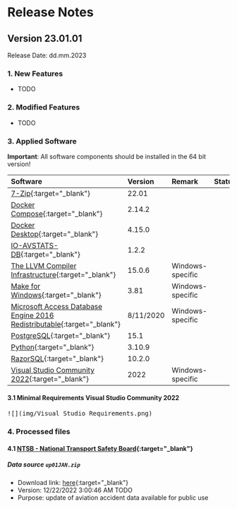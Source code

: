 # Release Notes

## Version 23.01.01

Release Date: dd.mm.2023

### 1. New Features

- TODO

### 2. Modified Features

- TODO

### 3. Applied Software

**Important**: All software components should be installed in the 64 bit version!

| Software                                                                                                                                                                  | Version   | Remark           | Status |
|:--------------------------------------------------------------------------------------------------------------------------------------------------------------------------|:----------|:-----------------|--------|
| [7-Zip](https://www.7-zip.org){:target="_blank"}                                                                                                                          | 22.01     |                  |        |
| [Docker Compose](https://docs.docker.com/compose/release-notes/){:target="_blank"}                                                                                        | 2.14.2    |                  |        |
| [Docker Desktop](https://www.docker.com/products/docker-desktop/){:target="_blank"}                                                                                       | 4.15.0    |                  |        |
| [IO-AVSTATS-DB](https://github.com/io-aero/io-avstats-db){:target="_blank"}                                                                                               | 1.2.2     |                  |        |
| [The LLVM Compiler Infrastructure](https://llvm.org){:target="_blank"}                                                                                                    | 15.0.6    | Windows-specific |        |
| [Make for Windows](http://gnuwin32.sourceforge.net/packages/make.htm){:target="_blank"}                                                                                   | 3.81      | Windows-specific |        |
| [Microsoft Access Database Engine 2016 Redistributable](https://www.microsoft.com/en-us/download/details.aspx?id=54920){:target="_blank"}                                 | 8/11/2020 | Windows-specific |        |
| [PostgreSQL](https://www.postgresql.org){:target="_blank"}                                                                                                                | 15.1      |                  |        |
| [Python](https://www.python.org){:target="_blank"}                                                                                                                        | 3.10.9    |                  |        |
| [RazorSQL](https://razorsql.com/index.html?adid=jq15&gclid=CjwKCAjwtp2bBhAGEiwAOZZTuNpdSvtB0l2gVp3Pc9ON8lOz4wRlVJxKPndX2tOatTlrTijCLVC6BRoCSqUQAvD_BwE){:target="_blank"} | 10.2.0    |                  |        |
| [Visual Studio Community 2022](https://visualstudio.microsoft.com/vs){:target="_blank"}                                                                                   | 2022      | Windows-specific |        |  

#### 3.1 Minimal Requirements Visual Studio Community 2022

<kbd>![](img/Visual Studio Requirements.png)</kbd>

### 4. Processed files

#### 4.1 [NTSB - National Transport Safety Board](https://www.ntsb.gov/Pages/home.aspx){:target="_blank"}

##### Data source `up01JAN.zip`

- Download link: [here](https://data.ntsb.gov/avdata/FileDirectory/DownloadFile?fileID=C%3A%5Cavdata%5Cup01KJAN.zip){:target="_blank"}
- Version: 12/22/2022 3:00:46 AM TODO
- Purpose: update of aviation accident data available for public use
